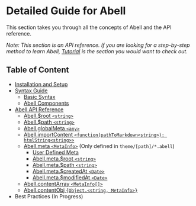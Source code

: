 # Detailed Guide for Abell

This section takes you through all the concepts of Abell and the API reference.

*Note: This section is an API reference. If you are looking for a step-by-step method to learn Abell, [Tutorial]({{Abell.$root}}/tutorial/create-portfolio) is the section you would want to check out.*


## Table of Content

- [Installation and Setup](installation)
- [Syntax Guide](syntax-guide)
  - [Basic Syntax](syntax-guide#basic-syntax)
  - [Abell Components](syntax-guide#abell-components)
- [Abell API Reference](api-reference)
  - [Abell.$root `<string>`](api-reference#abellroot-ltstringgt)
  - [Abell.$path `<string>`](api-reference#abellpath-ltstringgt)
  - [Abell.globalMeta `<any>`](api-reference#abellglobalmeta-ltanygt)
  - [Abell.importContent `<function(pathToMarkdown<string>): htmlString<string>>`](api-reference#abellimportcontent-ltfunctiongt)
  - [Abell.meta `<MetaInfo>`](api-reference#abellmeta-ltmetainfogt) (Only defined in `theme/[path]/*.abell`)
    - [User Defined Meta](api-reference#user-defined-meta-properties)
    - [Abell.meta.$root `<string>`](api-reference#abellmetaroot-ltstringgt)
    - [Abell.meta.$path `<string>`](api-reference#abellmetapath-ltstringgt)
    - [Abell.meta.$createdAt `<Date>`](api-reference#abellmetacreatedat-ltdategt)
    - [Abell.meta.$modifiedAt `<Date>`](api-reference#abellmetamodifiedat-ltdategt)
  - [Abell.contentArray `<MetaInfo[]>`](api-reference#abellcontentarray-ltmetainfogt)
  - [Abell.contentObj `{Object.<string, MetaInfo>}`](api-reference#abellcontentobj-objectltstring-metainfogt)
- Best Practices (In Progress)
